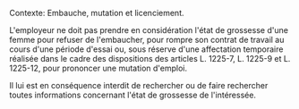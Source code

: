 Contexte: Embauche, mutation et licenciement.

L'employeur ne doit pas prendre en considération l'état de grossesse d'une femme pour refuser de l'embaucher, pour rompre son contrat de travail au cours d'une période d'essai ou, sous réserve d'une affectation temporaire réalisée dans le cadre des dispositions des articles L. 1225-7, L. 1225-9 et L. 1225-12, pour prononcer une mutation d'emploi.

Il lui est en conséquence interdit de rechercher ou de faire rechercher toutes informations concernant l'état de grossesse de l'intéressée.